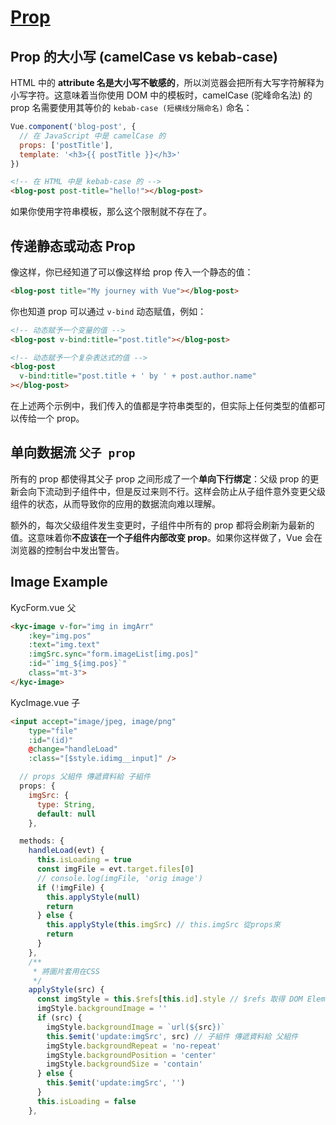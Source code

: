 # [Prop](https://cn.vuejs.org/v2/guide/components-props.html)

## Prop 的大小写 (camelCase vs kebab-case)

HTML 中的 **attribute 名是大小写不敏感的**，所以浏览器会把所有大写字符解释为小写字符。这意味着当你使用 DOM 中的模板时，camelCase (驼峰命名法) 的 prop 名需要使用其等价的 `kebab-case (短横线分隔命名)` 命名：

```js
Vue.component('blog-post', {
  // 在 JavaScript 中是 camelCase 的
  props: ['postTitle'],
  template: '<h3>{{ postTitle }}</h3>'
})
```

```html
<!-- 在 HTML 中是 kebab-case 的 -->
<blog-post post-title="hello!"></blog-post>
```

如果你使用字符串模板，那么这个限制就不存在了。

## 传递静态或动态 Prop

像这样，你已经知道了可以像这样给 prop 传入一个静态的值：

```html
<blog-post title="My journey with Vue"></blog-post>
```

你也知道 prop 可以通过 `v-bind` 动态赋值，例如：

```html
<!-- 动态赋予一个变量的值 -->
<blog-post v-bind:title="post.title"></blog-post>

<!-- 动态赋予一个复杂表达式的值 -->
<blog-post
  v-bind:title="post.title + ' by ' + post.author.name"
></blog-post>
```

在上述两个示例中，我们传入的值都是字符串类型的，但实际上任何类型的值都可以传给一个 prop。

## 单向数据流 `父子 prop`

所有的 prop 都使得其父子 prop 之间形成了一个**单向下行绑定**：父级 prop 的更新会向下流动到子组件中，但是反过来则不行。这样会防止从子组件意外变更父级组件的状态，从而导致你的应用的数据流向难以理解。

额外的，每次父级组件发生变更时，子组件中所有的 prop 都将会刷新为最新的值。这意味着你**不应该在一个子组件内部改变 prop**。如果你这样做了，Vue 会在浏览器的控制台中发出警告。

## Image Example

KycForm.vue 父  

```html
<kyc-image v-for="img in imgArr"
    :key="img.pos"
    :text="img.text"
    :imgSrc.sync="form.imageList[img.pos]"
    :id="`img_${img.pos}`"
    class="mt-3">
</kyc-image>
```

KycImage.vue 子  

```html
<input accept="image/jpeg, image/png"
    type="file"
    :id="(id)"
    @change="handleLoad"
    :class="[$style.idimg__input]" />
```

```js
  // props 父組件 傳遞資料給 子組件
  props: {
    imgSrc: {
      type: String,
      default: null
    },
```


```js
  methods: {
    handleLoad(evt) {
      this.isLoading = true
      const imgFile = evt.target.files[0]
      // console.log(imgFile, 'orig image')
      if (!imgFile) {
        this.applyStyle(null)
        return
      } else {
        this.applyStyle(this.imgSrc) // this.imgSrc 從props來 
        return
      }
    },
    /**
     * 將圖片套用在CSS
     */
    applyStyle(src) {
      const imgStyle = this.$refs[this.id].style // $refs 取得 DOM Element 的資訊
      imgStyle.backgroundImage = ''
      if (src) {
        imgStyle.backgroundImage = `url(${src})`
        this.$emit('update:imgSrc', src) // 子組件 傳遞資料給 父組件 
        imgStyle.backgroundRepeat = 'no-repeat'
        imgStyle.backgroundPosition = 'center'
        imgStyle.backgroundSize = 'contain'
      } else {
        this.$emit('update:imgSrc', '')
      }
      this.isLoading = false
    },

```